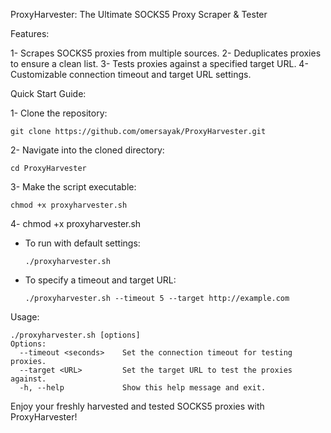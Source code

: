 ProxyHarvester: The Ultimate SOCKS5 Proxy Scraper & Tester

Features:

1- Scrapes SOCKS5 proxies from multiple sources.
2- Deduplicates proxies to ensure a clean list.
3- Tests proxies against a specified target URL.
4- Customizable connection timeout and target URL settings.

Quick Start Guide: 

1- Clone the repository:

    git clone https://github.com/omersayak/ProxyHarvester.git
    
2- Navigate into the cloned directory:
    
    cd ProxyHarvester

3- Make the script executable:

    chmod +x proxyharvester.sh

4- chmod +x proxyharvester.sh
  - To run with default settings:

        ./proxyharvester.sh
  - To specify a timeout and target URL:

        ./proxyharvester.sh --timeout 5 --target http://example.com


Usage:

    ./proxyharvester.sh [options]
    Options:
      --timeout <seconds>    Set the connection timeout for testing proxies.
      --target <URL>         Set the target URL to test the proxies against.
      -h, --help             Show this help message and exit.


Enjoy your freshly harvested and tested SOCKS5 proxies with ProxyHarvester!
